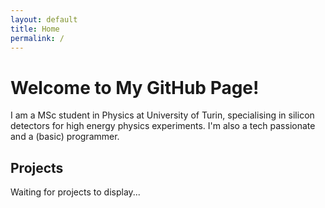 ```yaml
---
layout: default
title: Home
permalink: /
---
```

# Welcome to My GitHub Page!

I am a MSc student in Physics at University of Turin, specialising in silicon detectors for high energy physics experiments. I'm also a tech passionate and a (basic) programmer.

## Projects
Waiting for projects to display...

